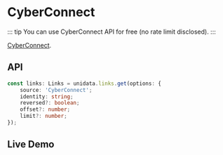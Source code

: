 # CyberConnect

<Logos :names="['CyberConnect']" />

::: tip
You can use CyberConnect API for free (no rate limit disclosed).
:::

[CyberConnect](https://cyberconnect.me).

## API

```ts
const links: Links = unidata.links.get(options: {
    source: 'CyberConnect';
    identity: string;
    reversed?: boolean;
    offset?: number;
    limit?: number;
});
```

## Live Demo

<Links :source="'CyberConnect'" :defaultIdentity="'0x148d59faf10b52063071eddf4aaf63a395f2d41c'" />
